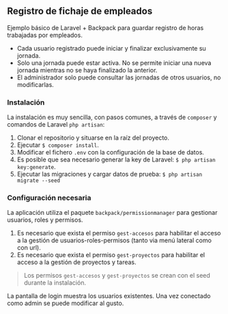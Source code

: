 ## Registro de fichaje de empleados

Ejemplo básico de Laravel + Backpack para guardar registro de horas trabajadas por empleados.

- Cada usuario registrado puede iniciar y finalizar exclusivamente su jornada.
- Solo una jornada puede estar activa. No se permite iniciar una nueva jornada mientras no se haya finalizado la anterior.
- El administrador solo puede consultar las jornadas de otros usuarios, no modificarlas.

### Instalación

La instalación es muy sencilla, con pasos comunes, a través de `composer` y comandos de Laravel `php artisan`:

1. Clonar el repositorio y situarse en la raíz del proyecto.
2. Ejecutar `$ composer install`.
3. Modificar el fichero `.env` con la configuración de la base de datos.
4. Es posible que sea necesario generar la key de Laravel: `$ php artisan key:generate`.
5. Ejecutar las migraciones y cargar datos de prueba: `$ php artisan migrate --seed`

### Configuración necesaria

La aplicación utiliza el paquete ```backpack/permissionmanager``` para gestionar usuarios, roles y permisos. 

1. Es necesario que exista el permiso `gest-accesos` para habilitar el acceso a la gestión de usuarios-roles-permisos (tanto via menú lateral como con url).
2. Es necesario que exista el permiso `gest-proyectos` para habilitar el acceso a la gestión de proyectos y tareas.

> Los permisos `gest-accesos` y `gest-proyectos` se crean con el seed durante la instalación.

La pantalla de login muestra los usuarios existentes. Una vez conectado como admin se puede modificar al gusto.
